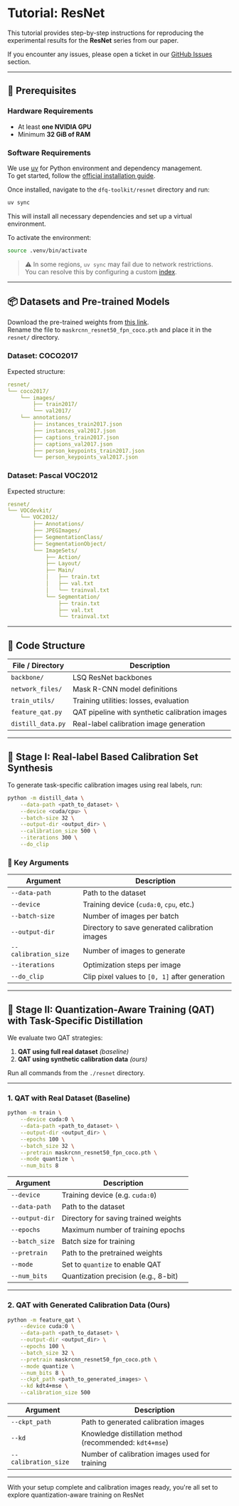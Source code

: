 # Tutorial: ResNet

This tutorial provides step-by-step instructions for reproducing the experimental results for the **ResNet** series from our paper.

If you encounter any issues, please open a ticket in our [GitHub Issues](https://github.com/DFQ-Dojo/dfq-toolkit/issues) section.

---

## 🚀 Prerequisites

### Hardware Requirements

- At least **one NVIDIA GPU**
- Minimum **32 GiB of RAM**

### Software Requirements

We use [uv](https://docs.astral.sh/uv/) for Python environment and dependency management.  
To get started, follow the [official installation guide](https://docs.astral.sh/uv/getting-started/installation/).

Once installed, navigate to the `dfq-toolkit/resnet` directory and run:

```bash
uv sync
```

This will install all necessary dependencies and set up a virtual environment.

To activate the environment:

```bash
source .venv/bin/activate
```

> ⚠️ In some regions, `uv sync` may fail due to network restrictions.  
> You can resolve this by configuring a custom [index](https://docs.astral.sh/uv/concepts/indexes/).

---

## 📦 Datasets and Pre-trained Models

Download the pre-trained weights from [this link](https://download.pytorch.org/models/maskrcnn_resnet50_fpn_coco-bf2d0c1e.pth).  
Rename the file to `maskrcnn_resnet50_fpn_coco.pth` and place it in the `resnet/` directory.

### Dataset: COCO2017

Expected structure:

```yaml
resnet/
└── coco2017/
    └── images/
        ├── train2017/
        └── val2017/
    └── annotations/
        ├── instances_train2017.json
        ├── instances_val2017.json
        ├── captions_train2017.json
        ├── captions_val2017.json
        ├── person_keypoints_train2017.json
        └── person_keypoints_val2017.json
```

### Dataset: Pascal VOC2012

Expected structure:

```yaml
resnet/
└── VOCdevkit/
    └── VOC2012/
        ├── Annotations/
        ├── JPEGImages/
        ├── SegmentationClass/
        ├── SegmentationObject/
        └── ImageSets/
            ├── Action/
            ├── Layout/
            ├── Main/
            │   ├── train.txt
            │   ├── val.txt
            │   └── trainval.txt
            └── Segmentation/
                ├── train.txt
                ├── val.txt
                └── trainval.txt
```

---

## 🧭 Code Structure

| File / Directory     | Description                                       |
|----------------------|---------------------------------------------------|
| `backbone/`          | LSQ ResNet backbones                              |
| `network_files/`     | Mask R-CNN model definitions                      |
| `train_utils/`       | Training utilities: losses, evaluation            |
| `feature_qat.py`     | QAT pipeline with synthetic calibration images    |
| `distill_data.py`    | Real-label calibration image generation           |

---

## 🧪 Stage I: Real-label Based Calibration Set Synthesis

To generate task-specific calibration images using real labels, run:

```bash
python -m distill_data \
    --data-path <path_to_dataset> \
    --device <cuda/cpu> \
    --batch-size 32 \
    --output-dir <output_dir> \
    --calibration_size 500 \
    --iterations 300 \
    --do_clip
```

### 🔧 Key Arguments

| Argument            | Description                                                 |
|---------------------|-------------------------------------------------------------|
| `--data-path`       | Path to the dataset                                         |
| `--device`          | Training device (`cuda:0`, `cpu`, etc.)                    |
| `--batch-size`      | Number of images per batch                                  |
| `--output-dir`      | Directory to save generated calibration images              |
| `--calibration_size`| Number of images to generate                                |
| `--iterations`      | Optimization steps per image                                |
| `--do_clip`         | Clip pixel values to `[0, 1]` after generation              |

---

## 🔧 Stage II: Quantization-Aware Training (QAT) with Task-Specific Distillation

We evaluate two QAT strategies:

1. **QAT using full real dataset** *(baseline)*
2. **QAT using synthetic calibration data** *(ours)*

Run all commands from the `./resnet` directory.

---

### 1. QAT with Real Dataset (Baseline)

```bash
python -m train \
    --device cuda:0 \
    --data-path <path_to_dataset> \
    --output-dir <output_dir> \
    --epochs 100 \
    --batch_size 32 \
    --pretrain maskrcnn_resnet50_fpn_coco.pth \
    --mode quantize \
    --num_bits 8
```

| Argument        | Description                                    |
|------------------|------------------------------------------------|
| `--device`       | Training device (e.g. `cuda:0`)               |
| `--data-path`    | Path to the dataset                           |
| `--output-dir`   | Directory for saving trained weights          |
| `--epochs`       | Maximum number of training epochs             |
| `--batch_size`   | Batch size for training                       |
| `--pretrain`     | Path to the pretrained weights                |
| `--mode`         | Set to `quantize` to enable QAT               |
| `--num_bits`     | Quantization precision (e.g., 8-bit)          |

---

### 2. QAT with Generated Calibration Data (Ours)

```bash
python -m feature_qat \
    --device cuda:0 \
    --data-path <path_to_dataset> \
    --output-dir <output_dir> \
    --epochs 100 \
    --batch_size 32 \
    --pretrain maskrcnn_resnet50_fpn_coco.pth \
    --mode quantize \
    --num_bits 8 \
    --ckpt_path <path_to_generated_images> \
    --kd kdt4+mse \
    --calibration_size 500
```

| Argument              | Description                                                            |
|------------------------|------------------------------------------------------------------------|
| `--ckpt_path`          | Path to generated calibration images                                   |
| `--kd`                 | Knowledge distillation method (recommended: `kdt4+mse`)                |
| `--calibration_size`   | Number of calibration images used for training                        |

---

With your setup complete and calibration images ready, you're all set to explore quantization-aware training on ResNet

